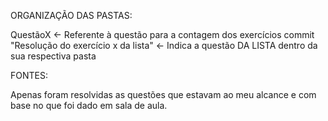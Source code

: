 ORGANIZAÇÃO DAS PASTAS:

QuestãoX <- Referente à questão para a contagem dos exercícios
commit "Resolução do exercício x da lista" <- Indica a questão DA LISTA dentro da sua respectiva pasta 


FONTES:

Apenas foram resolvidas as questões que estavam ao meu alcance e com base no que foi dado em sala de aula.
